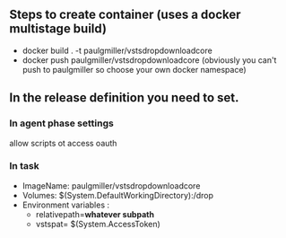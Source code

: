 ## Steps to create container (uses a docker multistage build)
- docker build . -t paulgmiller/vstsdropdownloadcore
- docker push paulgmiller/vstsdropdownloadcore
(obviously you can't push to paulgmiller so choose your own docker namespace)

## In the release definition you need to set.

### In agent phase settings
allow scripts ot access oauth

### In task
- ImageName: paulgmiller/vstsdropdownloadcore
- Volumes: $(System.DefaultWorkingDirectory):/drop
- Environment variables :
  - relativepath=__whatever subpath__
  - vstspat= $(System.AccessToken)
